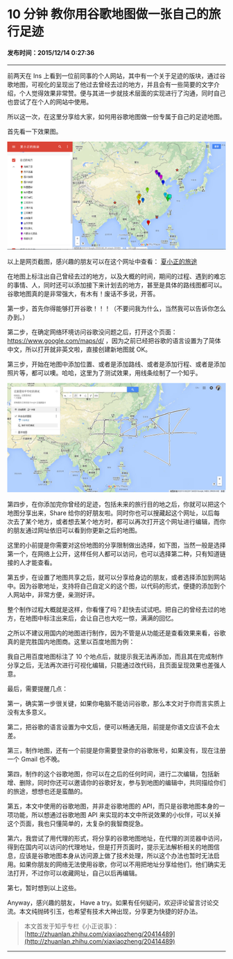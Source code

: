10 分钟 教你用谷歌地图做一张自己的旅行足迹
===

#### 发布时间：2015/12/14 0:27:36 

----------


前两天在 Ins 上看到一位前同事的个人网站，其中有一个关于足迹的版块，通过谷歌地图，可视化的呈现出了他过去曾经去过的地方，并且会有一些简要的文字介绍，个人觉得效果非常赞。便与其进一步就技术层面的实现进行了沟通，同时自己也尝试了在个人的网站中使用。

所以这一次，在这里分享给大家，如何用谷歌地图做一份专属于自己的足迹地图。

首先看一下效果图。

![map](imgs/maps.png)

以上是网页截图，感兴趣的朋友可以在这个网址中查看： [夏小正的旅途](https://www.google.com/maps/d/viewer?mid=zlNz1rKMs8_E.kEQtRi8DB-v0)

在地图上标注出自己曾经去过的地方，以及大概的时间，期间的过程、遇到的难忘的事情、人，同时还可以添加接下来计划去的地方，甚至是具体的路线图都可以。谷歌地图真的是非常强大，有木有！废话不多说，开答。

第一步，首先你得能够打开谷歌！！！（不要问我为什么，当然我可以告诉你怎么办到。）

第二步，在确定网络环境访问谷歌没问题之后，打开这个页面：https://www.google.com/maps/d/ ，因为之前已经把谷歌的语言设置为了简体中文，所以打开就非英文啦，直接创建新地图就 OK。

第三步，开始在地图中添加位置、或者是添加路线、或者是添加行程、或者是添加照片等，都可以噢。哈哈，这里为了测试效果，用线条绘制了一个知乎。

![zhihu](imgs/zhihumap.jpg)


第四步，在你添加完你曾经的足迹，包括未来的旅行目的地之后，你就可以把这个地图分享出来，Share 给你的好朋友啦。同时你也可以搜藏起这个网址，以后每次去了某个地方，或者想去某个地方时，都可以再次打开这个网址进行编辑，而你的朋友通过网址依旧可以看到你更新之后的地图。

这里的小前提是你需要对这份地图的分享限制做出选择，如下图，当然一般是选择第一个，在网络上公开，这样任何人都可以访问，也可以选择第二种，只有知道链接的人才能查看。


第五步，在设置了地图共享之后，就可以分享给身边的朋友，或者选择添加到网站中。因为谷歌地址，支持将自己自定义的这个图，以代码的形式，便捷的添加到个人网站中，非常方便，亲测好评。


整个制作过程大概就是这样，你看懂了吗？赶快去试试吧。把自己的曾经去过的地方，在地图中标注出来后，会让自己也大吃一惊，满满的回忆。

之所以不建议用国内的地图进行制作，因为不管是从功能还是查看效果来看，谷歌真的是完胜国内地图商。这里以百度地图为例：


我自己用百度地图标注了 10 个地点后，就提示我无法再添加，而且其在完成制作分享之后，无法再次进行可视化编辑，只能通过改代码，且页面呈现效果也差强人意。


最后，需要提醒几点：

第一，确实第一步很关键，如果你电脑不能访问谷歌，那么本文对于你而言实质上没有太多意义。

第二，把谷歌的语言设置为中文后，便可以畅通无阻，前提是你语文应该不会太差。

第三，制作地图，还有一个前提是你需要登录你的谷歌账号，如果没有，现在注册一个 Gmail 也不晚。

第四，制作的这个谷歌地图，你可以在之后的任何时间，进行二次编辑，包括新增、删除，同时你还可以邀请你的谷歌好友，参与到地图的编辑中，共同描绘你们的旅途，想想也还是蛮酷的。

第五，本文中使用的谷歌地图，并非走谷歌地图的 API，而只是谷歌地图本身的一项功能，所以想通过谷歌地图 API 来实现的本文中所说效果的小伙伴，可以关掉这个页面，我也只懂简单的，太复杂的我智商捉急。

第六，我尝试了用代理的形式，将分享的谷歌地图地址，在代理的浏览器中访问，得到在国内可以访问的代理地址，但是打开页面时，提示无法解析相关的地图信息，应该是谷歌地图本身从访问源上做了技术处理，所以这个办法也暂时无法启用。如果你朋友的网络无法使用谷歌，你可以不用把地址分享给他们，他们确实无法打开，不过你可以收藏网址，自己以后再编辑。

第七，暂时想到以上这些。

Anyway，感兴趣的朋友， Have a try。如果有任何疑问，欢迎评论留言讨论交流。本文纯抛砖引玉，也希望有技术大神出现，分享更为快捷的好办法。

> 本文首发于知乎专栏《小正说事》：[http://zhuanlan.zhihu.com/xiaxiaozheng/20414489](http://zhuanlan.zhihu.com/xiaxiaozheng/20414489)



----------


<!-- UY 在线评论代码-->
<div id="uyan_frame"></div>
<script type="text/javascript" src="http://v2.uyan.cc/code/uyan.js?uid=2076107"></script>
<!-- UY END -->